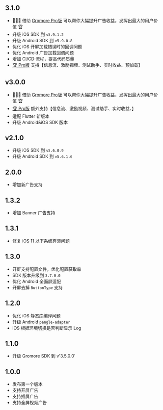 ## 3.1.0
* 🚀🚀🚀 借助 [Gromore Pro版](https://flutterads.top/) 可以帮你大幅提升广告收益，发挥出最大的用户价值 🏆
* 升级 iOS SDK 到 `v5.9.1.2`
* 升级 Android SDK 到 `v5.9.0.8`
* 优化 iOS 开屏加载错误时的回调问题
* 优化 Android 广告加载回调问题
* 增加 CI/CD 流程，提高代码质量
* [🏆 Pro版](https://flutterads.top/) 支持【信息流、激励视频、测试助手、实时收益、预加载】

## v3.0.0
* 🚀🚀🚀 借助 [Gromore Pro版](https://flutterads.top/) 可以帮你大幅提升广告收益，发挥出最大的用户价值 🏆
* [🏆 Pro版](https://flutterads.top/) 额外支持【信息流、激励视频、测试助手、实时收益、】
* 适配 Flutter 新版本
* 升级 Android&iOS SDK 版本

## v2.1.0
* 升级 iOS SDK 到 `v5.6.0.9`
* 升级 Android SDK 到 `v5.6.1.6`

## 2.0.0
* 增加新广告支持
## 1.3.2
* 增加 Banner 广告支持
## 1.3.1
* 修复 iOS 11 以下系统奔溃问题
## 1.3.0
* 开屏支持配置文件，优化配置获取率
* SDK 版本升级到 `3.7.0.0`
* 优化 Android 全面屏适配
* 开屏去掉 `ButtonType` 支持


## 1.2.0
* 优化 iOS 静态库编译问题
* 升级 Android `pangle-adapter`
* iOS 根据环境切换是否判断显示 Log

## 1.1.0
* 升级 Gromore SDK 到 v'3.5.0.0'

## 1.0.0

* 发布第一个版本
* 支持开屏广告
* 支持插屏广告
* 支持全屏视频广告
